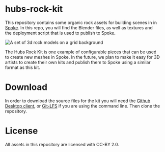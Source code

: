 # hubs-rock-kit

This repository contains some organic rock assets for building scenes in in [Spoke](https://hubs.mozilla.com/spoke). In this repo, you will find the Blender files, as well as textures and the deployment script that is used to publish to Spoke. 

![A set of 3d rock models on a grid background](https://github.com/MozillaReality/hubs-rock-kit/blob/master/assets/RocksInBlender.PNG)

The Hubs Rock Kit is one example of configurable pieces that can be used to create new meshes in Spoke. In the future, we plan to make it easy for 3D artists to create their own kits and publish them to Spoke using a similar format as this kit.

# Download

In order to download the source files for the kit you will need the [Github Desktop client](https://desktop.github.com/), or [Git-LFS](https://git-lfs.github.com/) if you are using the command line. Then clone the repository.

# License

All assets in this repository are licensed with CC-BY 2.0.
